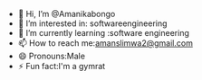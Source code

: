 - 👋 Hi, I’m @Amanikabongo
- 👀 I’m interested in: softwareengineering
- 🌱 I’m currently learning :software engineering 
- 📫 How to reach me:amanslimwa2@gmail.com 
- 😄 Pronouns:Male 
- ⚡ Fun fact:I'm a gymrat 

<!---
Amanikabongo/Amanikabongo is a ✨ special ✨ repository because its `README.md` (this file) appears on your GitHub profile.
You can click the Preview link to take a look at your changes.
--->
